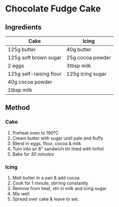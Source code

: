 # Chocolate Fudge Cake

## Ingredients

| Cake                    | Icing            |
| ----------------------- | ---------------- |
| 125g butter             | 40g butter       |
| 125g soft brown sugar   | 25g cocoa powder |
| 2 eggs                  | 3tbsp milk       |
| 125g self-raising flour | 125g icing sugar |
| 40g cocoa powder        |                  |
| 1tbsp milk              |                  |

## Method
### Cake
1. Preheat oven to 190°C
2. Cream butter with sugar until pale and fluffy
3. Blend in eggs, flour, cocoa & milk
4. Turn into an 8" sandwich tin lined with tinfoil
5. Bake for _30 minutes_

### Icing
1. Melt butter in a pan & add cocoa
2. Cook for 1 minute, stirring constantly
3. Remove from heat, stir in milk and icing sugar
4. Mix well
5. Spread over cake & leave to set.